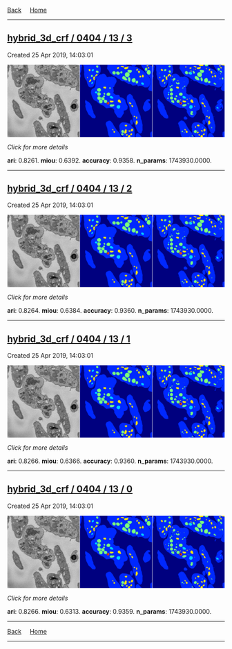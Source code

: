 
[Back](..)&nbsp;&nbsp;&nbsp;&nbsp;&nbsp;[Home](https://leapmanlab.github.io/snapshots)

---

<div class="summary"><a href="3"><h2>hybrid_3d_crf / 0404 / 13 / 3</h2></a><p>Created 25 Apr 2019, 14:03:01
</p><a href="3"><img src="3/media/summary.png" align="center"></a><p>
<i>Click for more details</i>
</p></div>

**ari**: 0.8261. **miou**: 0.6392. **accuracy**: 0.9358. **n_params**: 1743930.0000. 

---

<div class="summary"><a href="2"><h2>hybrid_3d_crf / 0404 / 13 / 2</h2></a><p>Created 25 Apr 2019, 14:03:01
</p><a href="2"><img src="2/media/summary.png" align="center"></a><p>
<i>Click for more details</i>
</p></div>

**ari**: 0.8264. **miou**: 0.6384. **accuracy**: 0.9360. **n_params**: 1743930.0000. 

---

<div class="summary"><a href="1"><h2>hybrid_3d_crf / 0404 / 13 / 1</h2></a><p>Created 25 Apr 2019, 14:03:01
</p><a href="1"><img src="1/media/summary.png" align="center"></a><p>
<i>Click for more details</i>
</p></div>

**ari**: 0.8266. **miou**: 0.6366. **accuracy**: 0.9360. **n_params**: 1743930.0000. 

---

<div class="summary"><a href="0"><h2>hybrid_3d_crf / 0404 / 13 / 0</h2></a><p>Created 25 Apr 2019, 14:03:01
</p><a href="0"><img src="0/media/summary.png" align="center"></a><p>
<i>Click for more details</i>
</p></div>

**ari**: 0.8266. **miou**: 0.6313. **accuracy**: 0.9359. **n_params**: 1743930.0000. 

---

[Back](..)&nbsp;&nbsp;&nbsp;&nbsp;&nbsp;[Home](https://leapmanlab.github.io/snapshots)

---